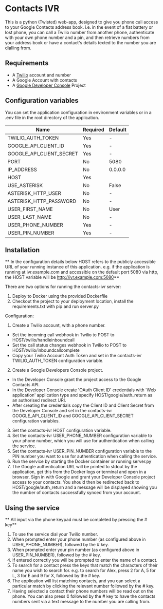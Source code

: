 # Contacts IVR

This is a python (Twisted) web-app, designed to give you phone call access to your Google Contacts address book. i.e. in the event of a flat battery or lost phone, you can call a Twilio number from another phone, authenticate with your own phone number and a pin, and then retrieve numbers from your address book or have a contact's details texted to the number you are dialling from.

## Requirements
* A [Twilio](https://www.twilio.com/) account and number
* A Google Account with contacts
* A [Google Developer Console](https://console.developers.google.com/apis) Project

## Configuration variables
You can set the application configuration in environment variables or in a .env file
in the root directory of the application.

| Name | Required | Default |
| ---- | --------- | ------- |
| TWILIO_AUTH_TOKEN | Yes | - |
| GOOGLE_API_CLIENT_ID | Yes | - |
| GOOGLE_API_CLIENT_SECRET | Yes | - |
| PORT | No | 5080 |
| IP_ADDRESS | No | 0.0.0.0 |
| HOST | Yes | |
| USE_ASTERISK | No | False |
| ASTERISK_HTTP_USER | No | - |
| ASTERISK_HTTP_PASSWORD | No | - |
| USER_FIRST_NAME | No | User |
| USER_LAST_NAME | No | - |
| USER_PHONE_NUMBER | Yes | - |
| USER_PIN_NUMBER | Yes | - |

## Installation

** In the configuration details below HOST refers to the publicly accessible URL of your running instance of this application. e.g. if the application is running at ivr.example.com and accessible on the default port 5080 via http, the HOST variable will be http://ivr.example.com:5080**

There are two options for running the contacts-ivr server:
1. Deploy to Docker using the provided Dockerfile
2. Checkout the project to your deployment location, install the requirements.txt with pip and run server.py

Configuration:
1. Create a Twilio account, with a phone number.
  * Set the incoming call webhook in Twilio to POST to HOST/twilio/handleinboundcall
  * Set the call status changes webhook in Twilio to POST to HOST/twilio/inboundcallcomplete
  * Copy your Twilio Account Auth Token and set in the contacts-ivr TWILIO_AUTH_TOKEN configuration variable.
2. Create a Google Developers Console project.
 * In the Developer Console grant the project access to the Google Contacts API.
 * In the Developer Console create 'OAuth Client ID' credentials with 'Web application' application type and specify HOST/google/auth_return as an authorised redirect URI.
 * After creating the credentials copy the Client ID and Client Secret from the Developer Console and set in the contacts-ivr GOOGLE_API_CLIENT_ID and GOOGLE_API_CLIENT_SECRET configuration variables.
3. Set the contacts-ivr HOST configuration variable.
4. Set the contacts-ivr USER_PHONE_NUMBER configuration variable to your phone number, which you will use for authentication when calling the service.
5. Set the contacts-ivr USER_PIN_NUMBER configuration variable to the PIN number you want to use for authentication when calling the service.
6. Run the service by starting the Docker container or running server.py
7. The Google authentication URL will be printed to stdout by the application, get this from the Docker logs or terminal and open in a browser. Sign in with Google and grant your Developer Console project access to your contacts. You should then be redirected back to HOST/google/auth_return and a message will be displayed showing you the number of contacts successfully synced from your account.

## Using the service

** All input via the phone keypad must be completed by pressing the # key**

1. To use the service dial your Twilio number.
2. When prompted enter your phone number (as configured above in USER_PHONE_NUMBER), followed by the # key.
3. When prompted enter your pin number (as configured above in USER_PIN_NUMBER), followed by the # key.
4. If entered correctly you will be prompted to enter the name of a contact.
5. To search for a contact press the keys that match the characters of their name you wish to search for. e.g. to search for Alex, press 2 for A, 5 for L, 3 for E and 9 for X, followed by the # key.
6. The application will list matching contacts, and you can select a particular match by clicking the relevant number followed by the # key.
7. Having selected a contact their phone numbers will be read out on the phone. You can also press 0 followed by the # key to have the contacts numbers sent via a text message to the number you are calling from.
